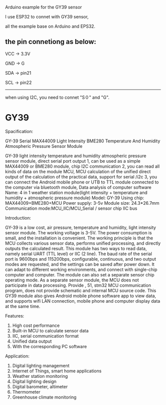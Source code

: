 Arduino example for the GY39 sensor

I use ESP32 to connet with GY39 sensor, 

all the example base on Arduino and EPS32.

the pin connetiong as below:
--------------
VCC ->  3.3V

GND ->  G

SDA ->  pin21

SCL ->  pin22

--------------
when using I2C, you need to connet "S０" and "G".


# GY39 

Spacification:

GY-39 Serial MAX44009 Light Intensity BME280 Temperature And Humidity Atmospheric Pressure Sensor Module

GY-39 light intensity temperature and humidity atmospheric pressure sensor module, direct serial port output
1, can be used as a simple MAX44009 or BME280 module, chip I2C communication
2, you can read all kinds of data on the module MCU, MCU calculation of the unified direct output of the calculation
of the practical data, support for serial /i2c
3, you can connect the Android mobile phone or UTB to TTL module connected to the computer via bluetooth module,
Data analysis of computer software
Name: 4 in 1 weather station module(light intensity + temperature and humidity + atmospheric pressure module)
Model: GY-39
Using chip: MAX44009+BME280+MCU
Power supply: 3-5v
Module size: 24.3*26.7mm
Communication mode:MCU_IIC/MCU_Serial / sensor chip IIC bus

Introduction:

GY-39 is a low cost, air pressure, temperature and humidity, light intensity sensor module. The working voltage is 3-5V. The power consumption is small, and the installation is convenient. The working principle is that the MCU collects various sensor data, performs unified processing, and directly outputs the calculated result. This module has two ways to read data, namely serial UART (TTL level) or IIC (2 line). The baud rate of the serial port is 9600bps and 115200bps, configurable, continuous, and two output modes are requested, and the settings can be saved after power down. It can adapt to different working environments, and connect with single-chip computer and computer. The module can also set a separate sensor chip operating mode. As a separate sensor module, the MCU does not participate in data processing. Provide , 51, stm32 MCU communication program, does not provide schematic and internal MCU source code. This GY39 module also gives Android mobile phone software app to view data, and supports wifi LAN connection, mobile phone and computer display data at the same time.

Features:

1. High cost performance
2. Built-in MCU to calculate sensor data
3. IIC, serial communication format
4. Unified data output
5. With the corresponding PC software

Application:

1. Digital lighting management
2. Internet of Things, smart home applications
3. Weather station monitoring
4. Digital lighting design
5. Digital barometer, altimeter
6. Thermometer
7. Greenhouse climate monitoring
